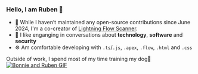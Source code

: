 ### Hello, I am Ruben 👋

- 🔨 While I haven’t maintained any open-source contributions since June 2024, I'm a co-creator of [Lightning Flow Scanner](https://github.com/Lightning-Flow-Scanner). 
- 💬 I like enganging in conversations about **technology**, **software** and **security**
- ⚙️ Am comfortable developing with `.ts`/`.js`, `.apex`, `.flow`, `.html` and `.css`

Outside of work, I spend most of my time training my dog🐶
[![Bonnie and Ruben GIF](./media/bonnieandruben.gif)](https://www.youtube.com/@bonnieandruben)
